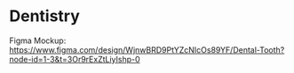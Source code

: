 # Dentistry

Figma Mockup: <https://www.figma.com/design/WjnwBRD9PtYZcNIcOs89YF/Dental-Tooth?node-id=1-3&t=3Or9rExZtLiyIshp-0>
